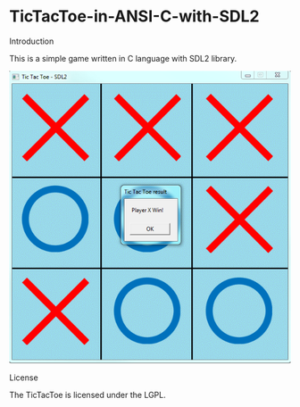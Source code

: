 TicTacToe-in-ANSI-C-with-SDL2
=============================

Introduction

This is a simple game written in C language with SDL2 library.



![alt tag](https://github.com/PiotrKono/TicTacToe-in-ANSI-C-with-SDL2/blob/master/doc/screen/Capture.PNG)

License

The TicTacToe is licensed under the LGPL.

